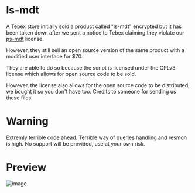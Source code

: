 # ls-mdt

A Tebex store initially sold a product called "ls-mdt" encrypted but it has been taken down after we sent a notice to Tebex claiming they violate our [ps-mdt](https://github.com/Project-Sloth/ps-mdt) license.

However, they still sell an open source version of the same product with a modified user interface for $70.

They are able to do so because the script is licensed under the GPLv3 license which allows for open source code to be sold. 

However, the license also allows for the open source code to be distributed, we bought it so you don't have too. Credits to someone for sending us these files.

# Warning

Extremly terrible code ahead. Terrible way of queries handling and resmon is high. No support will be provided, use at your own risk. 

# Preview

![image](https://user-images.githubusercontent.com/82112471/216094282-691f1238-90e0-4102-b158-2bc7eae9b993.png)

